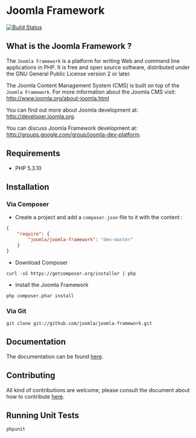 # Joomla Framework

[![Build Status](https://travis-ci.org/joomla/joomla-framework.png?branch=master)](https://travis-ci.org/joomla/joomla-framework)

## What is the Joomla Framework ?

The `Joomla Framework` is a platform for writing Web and command line applications in PHP.  It is free and open source software,
distributed under the GNU General Public License version 2 or later.

The Joomla Content Management System (CMS) is built on top of the `Joomla Framework`.
For more information about the Joomla CMS visit: http://www.joomla.org/about-joomla.html

You can find out more about Joomla development at: http://developer.joomla.org.

You can discuss Joomla Framework development at: http://groups.google.com/group/joomla-dev-platform.

## Requirements

* PHP 5.3.10

## Installation

### Via Composer

- Create a project and add a `composer.json` file to it with the content :

```json
{
    "require": {
        "joomla/joomla-framework": "dev-master"
    }
}
```

- Download Composer

`curl -sS https://getcomposer.org/installer | php`

- Install the Joomla Framework

`php composer.phar install`

### Via Git

`git clone git://github.com/joomla/joomla-framework.git`

## Documentation

The documentation can be found [here](docs/).

## Contributing

All kind of contributions are welcome,
please consult the document about how to contribute [here](CONTRIBUTING.markdown).

## Running Unit Tests

`phpunit`
